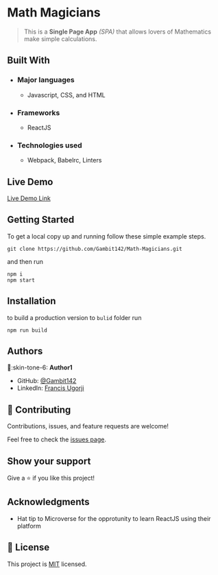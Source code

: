 # Math Magicians

> This is a **Single Page App** _(SPA)_ that allows lovers of Mathematics make simple calculations.




## Built With

- ### Major languages
  - Javascript, CSS, and HTML
- ### Frameworks
  - ReactJS
- ### Technologies used
  - Webpack, Babelrc, Linters

## Live Demo

[Live Demo Link](https://livedemo.com)


## Getting Started

To get a local copy up and running follow these simple example steps.

```
git clone https://github.com/Gambit142/Math-Magicians.git
```

and then run

```
npm i
npm start
```

## Installation

to build a production version to `bulid` folder run

```
npm run build
```

## Authors

:man::skin-tone-6:  **Author1**

- GitHub: [@Gambit142](https://github.com/Gambit142)
- LinkedIn: [Francis Ugorji](www.linkedin.com/in/francis-ugorji-a567b7168)


## 🤝 Contributing

Contributions, issues, and feature requests are welcome!

Feel free to check the [issues page](../../issues/).

## Show your support

Give a ⭐️ if you like this project!

## Acknowledgments

- Hat tip to Microverse for the opprotunity to learn ReactJS using their platform

## 📝 License

This project is [MIT](./MIT.md) licensed.
